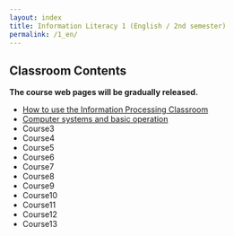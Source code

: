 ```yaml
---
layout: index
title: Information Literacy 1 (English / 2nd semester)
permalink: /1_en/
---
```


## Classroom Contents
**The course web pages will be gradually released.**

-   [How to use the Information Processing Classroom](../contents/basics/01/index_en.html)
-   [Computer systems and basic operation](../contents/basics/02/index_en.html)
-   Course3
-   Course4
-   Course5
-   Course6
-   Course7
-   Course8
-   Course9
-   Course10
-   Course11
-   Course12
-   Course13

